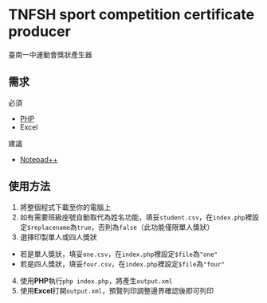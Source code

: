 # TNFSH sport competition certificate producer
臺南一中運動會獎狀產生器

## 需求
必須
* [PHP](http://php.net)
* Excel

建議
* [Notepad++](https://notepad-plus-plus.org/)

## 使用方法
1. 將整個程式下載至你的電腦上
2. 如有需要班級座號自動取代為姓名功能，填妥```student.csv```，在```index.php```裡設定```$replacename```為```true```，否則為```false```（此功能僅限單人獎狀）
3. 選擇印製單人或四人獎狀
 * 若是單人獎狀，填妥```one.csv```，在```index.php```裡設定```$file```為```"one"```
 * 若是四人獎狀，填妥```four.csv```，在```index.php```裡設定```$file```為```"four"```
4. 使用**PHP**執行```php index.php```，將產生```output.xml```
5. 使用**Excel**打開```output.xml```，預覽列印調整邊界確認後即可列印
